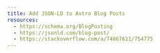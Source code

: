 ```yaml
---
title: Add JSON-LD to Astro Blog Posts
resources:
  - https://schema.org/BlogPosting
  - https://jsonld.com/blog-post/
  - https://stackoverflow.com/a/74867611/754775
---
```


